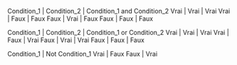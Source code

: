 Condition_1 | Condition_2 | Condition_1 and Condition_2
    Vrai    |   Vrai      |             Vrai
    Vrai    |   Faux      |             Faux
    Faux    |   Vrai      |             Faux
    Faux    |   Faux      |             Faux

Condition_1 | Condition_2 | Condition_1 or Condition_2
    Vrai    |   Vrai      |             Vrai
    Vrai    |   Faux      |             Vrai
    Faux    |   Vrai      |             Vrai
    Faux    |   Faux      |             Faux

Condition_1 | Not Condition_1
    Vrai    |   Faux
    Faux    |   Vrai 

    